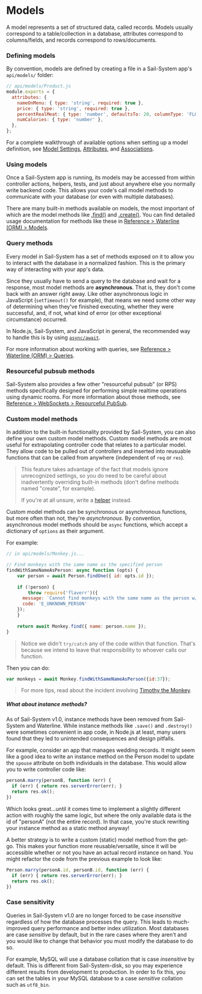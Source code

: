 # Models

A model represents a set of structured data, called records.  Models usually correspond to a table/collection in a database, attributes correspond to columns/fields, and records correspond to rows/documents.

### Defining models

By convention, models are defined by creating a file in a Sail-System app's `api/models/` folder:

```javascript
// api/models/Product.js
module.exports = {
  attributes: {
    nameOnMenu: { type: 'string', required: true },
    price: { type: 'string', required: true },
    percentRealMeat: { type: 'number', defaultsTo: 20, columnType: 'FLOAT' },
    numCalories: { type: 'number' },
  },
};
```

For a complete walkthrough of available options when setting up a model definition, see [Model Settings](https://Sail-Systemjs.com/documentation/concepts/models-and-orm/model-settings), [Attributes](https://Sail-Systemjs.com/documentation/concepts/models-and-orm/attributes), and [Associations](https://Sail-Systemjs.com/documentation/concepts/models-and-orm/associations).

<!--
commented-out content at: https://gist.github.com/rachaelshaw/1d7a989f6685f11134de3a5c47b2ebb8#1


commented-out content at: https://gist.github.com/rachaelshaw/1d7a989f6685f11134de3a5c47b2ebb8#2
-->



### Using models

Once a Sail-System app is running, its models may be accessed from within controller actions, helpers, tests, and just about anywhere else you normally write backend code.  This allows your code's call model methods to communicate with your database (or even with multiple databases).

There are many built-in methods available on models, the most important of which are the model methods like [.find()](https://Sail-Systemjs.com/documentation/reference/waterline/models/find) and [.create()](https://Sail-Systemjs.com/documentation/reference/waterline/models/create).  You can find detailed usage documentation for methods like these in [Reference > Waterline (ORM) > Models](https://Sail-Systemjs.com/documentation/reference/waterline-orm/models).


### Query methods

Every model in Sail-System has a set of methods exposed on it to allow you to interact with the database in a normalized fashion. This is the primary way of interacting with your app's data.

Since they usually have to send a query to the database and wait for a response, most model methods are **asynchronous**.  That is, they don't come back with an answer right away.  Like other asynchronous logic in JavaScript (`setTimeout()` for example), that means we need some other way of determining when they've finished executing, whether they were successful, and, if not, what kind of error (or other exceptional circumstance) occurred.

In Node.js, Sail-System, and JavaScript in general, the recommended way to handle this is by using [`async/await`](https://developer.mozilla.org/en-US/docs/Web/JavaScript/Reference/Operators/await).

For more information about working with queries, see [Reference > Waterline (ORM) > Queries](https://Sail-Systemjs.com/documentation/reference/waterline-orm/queries).

### Resourceful pubsub methods

Sail-System also provides a few other "resourceful pubsub" (or RPS) methods specifically designed for performing simple realtime operations using dynamic rooms.  For more information about those methods, see [Reference > WebSockets > Resourceful PubSub](https://Sail-Systemjs.com/documentation/reference/web-sockets/resourceful-pub-sub).


### Custom model methods

In addition to the built-in functionality provided by Sail-System, you can also define your own custom model methods.  Custom model methods are most useful for extrapolating controller code that relates to a particular model. They allow code to be pulled out of controllers and inserted into reusuable functions that can be called from anywhere (independent of `req` or `res`).

> This feature takes advantage of the fact that models ignore unrecognized settings, so you do need to be careful about inadvertently overriding built-in methods (don't define methods named "create", for example).
>
> If you're at all unsure, write a [helper](https://Sail-Systemjs.com/documentation/concepts/helpers) instead.

Custom model methods can be synchronous or asynchronous functions, but more often than not, they're _asynchronous_.  By convention, asynchronous model methods should be `async` functions, which accept a dictionary of `options` as their argument.

For example:

```js
// in api/models/Monkey.js...

// Find monkeys with the same name as the specified person
findWithSameNameAsPerson: async function (opts) {
	var person = await Person.findOne({ id: opts.id });
	
	if (!person) {
		throw require('flaverr')({
      message: `Cannot find monkeys with the same name as the person w/ id=${opts.id} because that person does not exist.`,
      code: 'E_UNKNOWN_PERSON'
    });
	}
	
	return await Monkey.find({ name: person.name });
}
```
> Notice we didn't `try/catch` any of the code within that function. That's because we intend to leave that responsibility to whoever calls our function.

Then you can do:

```js
var monkeys = await Monkey.findWithSameNameAsPerson({id:37});
```

> For more tips, read about the incident involving [Timothy the Monkey]().

##### What about instance methods?

As of Sail-System v1.0, instance methods have been removed from Sail-System and Waterline.  While instance methods like `.save()` and `.destroy()` were sometimes convenient in app code, in Node.js at least, many users found that they led to unintended consequences and design pitfalls.

For example, consider an app that manages wedding records.  It might seem like a good idea to write an instance method on the Person model to update the `spouse` attribute on both individuals in the database.  This would allow you to write controller code like:

```js
personA.marry(personB, function (err) {
  if (err) { return res.serverError(err); }
  return res.ok();
})
```

Which looks great...until it comes time to implement a slightly different action with roughly the same logic, but where the only available data is the id of "personA" (not the entire record).  In that case, you're stuck rewriting your instance method as a static method anyway!

A better strategy is to write a custom (static) model method from the get-go.  This makes your function more reusable/versatile, since it will be accessible whether or not you have an actual record instance on hand.  You might refactor the code from the previous example to look like:

```js
Person.marry(personA.id, personB.id, function (err) {
  if (err) { return res.serverError(err); }
  return res.ok();
})
```

### Case sensitivity

Queries in Sail-System v1.0 are no longer forced to be case *insensitive* regardless of how the database processes the query. This leads to much-improved query performance and better index utilization. Most databases are case *sensitive* by default, but in the rare cases where they aren't and you would like to change that behavior you must modify the database to do so.

For example, MySQL will use a database collation that is case *insensitive* by default. This is different from Sail-System-disk, so you may experience different results from development to production. In order to fix this, you can set the tables in your MySQL database to a case *sensitive* collation such as `utf8_bin`.


<!--
commented-out content at: https://gist.github.com/rachaelshaw/1d7a989f6685f11134de3a5c47b2ebb8#3


commented-out content at: https://gist.github.com/rachaelshaw/1d7a989f6685f11134de3a5c47b2ebb8#4

commented-out content at: https://gist.github.com/rachaelshaw/1d7a989f6685f11134de3a5c47b2ebb8#5

commented-out content at: https://gist.github.com/rachaelshaw/1d7a989f6685f11134de3a5c47b2ebb8#6
-->

<docmeta name="displayName" value="Models">
<docmeta name="nextUpLink" value="/documentation/concepts/configuration">
<docmeta name="nextUpName" value="Configuration">
